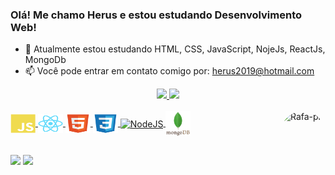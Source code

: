 ### Olá! Me chamo Herus e estou estudando Desenvolvimento Web! 


- 📖 Atualmente estou estudando HTML, CSS, JavaScript, NojeJs, ReactJs, MongoDb
- 📫 Você pode entrar em contato comigo por: herus2019@hotmail.com

<div align="center">
  <a href="https://github.com/HerusMacedo">
  <img height="180em" src="https://github-readme-stats.vercel.app/api?username=HerusMacedo&show_icons=true&theme=dracula&include_all_commits=true&count_private=true"/>
  <img height="180em" src="https://github-readme-stats.vercel.app/api/top-langs/?username=HerusMacedo&layout=compact&langs_count=7&theme=dracula"/>
</div>
<div style="display: inline_block"><br>
  <img align="center" alt="Rafa-Js" height="30" width="40" src="https://raw.githubusercontent.com/devicons/devicon/master/icons/javascript/javascript-plain.svg">
 
  <img align="center" alt="Rafa-React" height="30" width="40" src="https://raw.githubusercontent.com/devicons/devicon/master/icons/react/react-original.svg">
  <img align="center" alt="Rafa-HTML" height="30" width="40" src="https://raw.githubusercontent.com/devicons/devicon/master/icons/html5/html5-original.svg">
  <img align="center" alt="Rafa-CSS" height="30" width="40" src="https://raw.githubusercontent.com/devicons/devicon/master/icons/css3/css3-original.svg">
  <img align="center" alt="NodeJS" height="50" width="50" src="https://cdn.jsdelivr.net/gh/devicons/devicon/icons/nodejs/nodejs-original-wordmark.svg" />
  <img align="center" height="40" width="40" src="https://raw.githubusercontent.com/devicons/devicon/master/icons/mongodb/mongodb-original-wordmark.svg" alt="mongodb" width="40" height="40"/>

  <img align="right" alt="Rafa-pic" height="150" style="border-radius:50px;" src="https://media.discordapp.net/attachments/639956127056134178/890373478988013628/Publicacoes_Instagram_1_1.png?width=676&height=676">
</div>
  
  ##
  
  <div>
  
 
 
 

  <a href = "mailto:macedoherus@gmail.com"><img src="https://img.shields.io/badge/Gmail-D14836?style=for-the-badge&logo=gmail&logoColor=white" target="_blank"></a>
  <a href="linkedin.com/in/herus-macedo-449142210" target="_blank"><img src="https://img.shields.io/badge/-LinkedIn-%230077B5?style=for-the-badge&logo=linkedin&logoColor=white" target="_blank"></a> 
    
  </div>
